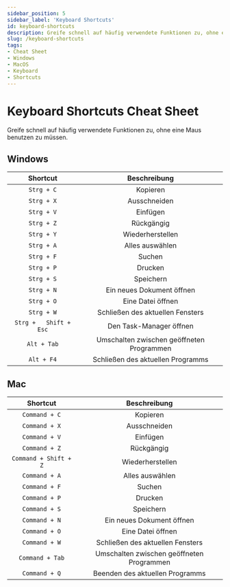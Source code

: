 ```yaml
---
sidebar_position: 5
sidebar_label: 'Keyboard Shortcuts'
id: keyboard-shortcuts
description: Greife schnell auf häufig verwendete Funktionen zu, ohne eine Maus benutzen zu müssen.
slug: /keyboard-shortcuts
tags:
- Cheat Sheet
- Windows
- MacOS
- Keyboard
- Shortcuts
---
```


# Keyboard Shortcuts Cheat Sheet

Greife schnell auf häufig verwendete Funktionen zu, ohne eine Maus benutzen zu müssen.

## Windows

|       Shortcut         |                 Beschreibung                |
|:----------------------:|:-------------------------------------------:|
| `Strg + C`             | Kopieren                                    |
| `Strg + X`             | Ausschneiden                                |
| `Strg + V`             | Einfügen                                    |
| `Strg + Z`             | Rückgängig                                  |
| `Strg + Y`             | Wiederherstellen                            |
| `Strg + A`             | Alles auswählen                             |
| `Strg + F`             | Suchen                                      |
| `Strg + P`             | Drucken                                     |
| `Strg + S`             | Speichern                                   |
| `Strg + N`             | Ein neues Dokument öffnen                   |
| `Strg + O`             | Eine Datei öffnen                           |
| `Strg + W`             | Schließen des aktuellen Fensters            |
| `Strg +   Shift + Esc` | Den Task-Manager öffnen                     |
| `Alt + Tab`            | Umschalten zwischen geöffneten   Programmen |
| `Alt + F4`             | Schließen des aktuellen Programms           |

## Mac

|       Shortcut        |                Beschreibung               |
|:---------------------:|:-----------------------------------------:|
| `Command + C`         | Kopieren                                  |
| `Command + X`         | Ausschneiden                              |
| `Command + V`         | Einfügen                                  |
| `Command + Z`         | Rückgängig                                |
| `Command + Shift + Z` | Wiederherstellen                          |
| `Command + A`         | Alles auswählen                           |
| `Command + F`         | Suchen                                    |
| `Command + P`         | Drucken                                   |
| `Command + S`         | Speichern                                 |
| `Command + N`         | Ein neues Dokument öffnen                 |
| `Command + O`         | Eine Datei öffnen                         |
| `Command + W`         | Schließen des aktuellen Fensters          |
| `Command + Tab`       | Umschalten zwischen geöffneten Programmen |
| `Command + Q`         | Beenden des aktuellen Programms           |
